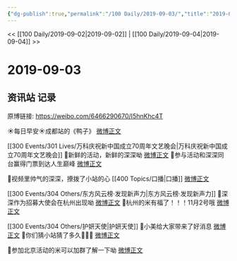 ```yaml
---
{"dg-publish":true,"permalink":"/100 Daily/2019-09-03/","title":"2019-09-03","created":"2023-03-28T15:50:47.461+08:00","updated":"2023-03-29T17:16:03.544+08:00"}
---
```



<< [[100 Daily/2019-09-02\|2019-09-02]] | [[100 Daily/2019-09-04\|2019-09-04]] >>

# 2019-09-03

## 资讯站 记录

原博链接: https://weibo.com/6466290670/I5hnKhc4T

☀每日早安☀成都站的《鸭子》
[微博正文](https://m.weibo.cn/6466290670/4412354739617705)

[[300 Events/301 Lives/万科庆祝新中国成立70周年文艺晚会\|万科庆祝新中国成立70周年文艺晚会]]
💠新鲜的活动，新鲜的深深呦
[微博正文](https://m.weibo.cn/6466290670/4412379540123834)
💠参与活动和深深同台赢得门票到达人生巅峰
[微博正文](https://m.weibo.cn/6466290670/4412448599218477)

💠视频里帅气的深深，撩拨了小站的心 [[400 Topics/口播\|口播]]
[微博正文](https://m.weibo.cn/6466290670/4412397147705502)

[[300 Events/304 Others/东方风云榜·发现新声力\|东方风云榜·发现新声力]]
💠深深作为招募大使会在杭州出现呦
[微博正文](https://m.weibo.cn/6466290670/4412406689912733)
💠杭州的米有福了！！！11月2号哦
[微博正文](https://m.weibo.cn/6466290670/4412454513537123)

[[300 Events/304 Others/护妍天使\|护妍天使]]
💠小美给大家带来了好消息
[微博正文](https://m.weibo.cn/6466290670/4412435362091329)
💠你们猜小站猜了多久🤔🤔🤔
[微博正文](https://m.weibo.cn/6466290670/4412574030623163)

💠参加北京活动的米可以加群了解一下呦
[微博正文](https://m.weibo.cn/6466290670/4412517654746915)
